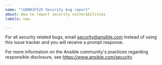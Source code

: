```yaml
---
name: "\U0001F525 Security bug report"
about: How to report security vulnerabilities
labels: new

---
```


For all security related bugs, email security@ansible.com instead of using this issue tracker and you will receive a prompt response.

For more information on the Ansible community's practices regarding responsible disclosure, see https://www.ansible.com/security
